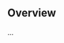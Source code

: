 <!-- Note: Please must use one of our issue templates to file an issue! 🛑 -->
<!-- 👉 https://github.com/GDSC-FSC/gdg-fsc-website/issues/new/choose 👈 -->
<!-- **Issues that should have been filed with a template will be closed without action, and we will ask you to use a template.** -->

<!-- This blank issue template is only for issues that don't fit any of the templates. -->

## Overview

...
